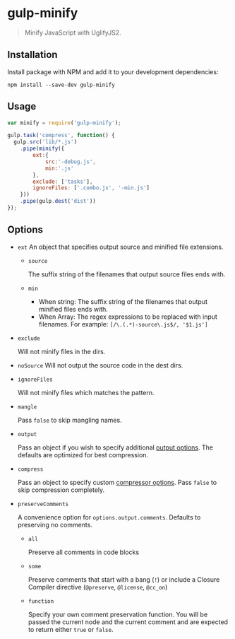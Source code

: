 # gulp-minify

> Minify JavaScript with UglifyJS2.

## Installation

Install package with NPM and add it to your development dependencies:

`npm install --save-dev gulp-minify`

## Usage

```javascript
var minify = require('gulp-minify');

gulp.task('compress', function() {
  gulp.src('lib/*.js')
    .pipe(minify({
        ext:{
            src:'-debug.js',
            min:'.js'
        },
        exclude: ['tasks'],
        ignoreFiles: ['.combo.js', '-min.js']
    }))
    .pipe(gulp.dest('dist'))
});
```

## Options
- `ext`
    An object that specifies output source and minified file extensions.

	- `source`

		The suffix string of the filenames that output source files ends with.

	- `min`

		- When string:	The suffix string of the filenames that output minified files ends with.
		- When Array:	The regex expressions to be replaced with input filenames. For example: `[/\.(.*)-source\.js$/, '$1.js']` 

- `exclude`

    Will not minify files in the dirs.
    
- `noSource`
    Will not output the source code in the dest dirs.    

- `ignoreFiles`

    Will not minify files which matches the pattern.

- `mangle`

	Pass `false` to skip mangling names.

- `output`

	Pass an object if you wish to specify additional [output
	options](http://lisperator.net/uglifyjs/codegen). The defaults are
	optimized for best compression.

- `compress`

	Pass an object to specify custom [compressor
	options](http://lisperator.net/uglifyjs/compress). Pass `false` to skip
	compression completely.

- `preserveComments`

	A convenience option for `options.output.comments`. Defaults to preserving no
	comments.

	- `all`

		Preserve all comments in code blocks

	- `some`

		Preserve comments that start with a bang (`!`) or include a Closure
		Compiler directive (`@preserve`, `@license`, `@cc_on`)

	- `function`

		Specify your own comment preservation function. You will be passed the
		current node and the current comment and are expected to return either
		`true` or `false`.
